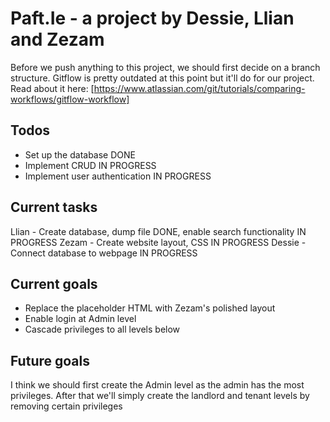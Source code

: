 # Paft.Ie - a project by Dessie, Llian and Zezam

Before we push anything to this project, we should first decide on a branch structure. Gitflow is pretty outdated at this point but it'll do for our project. Read about it here:
[https://www.atlassian.com/git/tutorials/comparing-workflows/gitflow-workflow]


## Todos
- Set up the database DONE
- Implement CRUD IN PROGRESS
- Implement user authentication IN PROGRESS


## Current tasks
Llian - Create database, dump file DONE, enable search functionality IN PROGRESS
Zezam - Create website layout, CSS IN PROGRESS
Dessie - Connect database to webpage IN PROGRESS

## Current goals
- Replace the placeholder HTML with Zezam's polished layout
- Enable login at Admin level
- Cascade privileges to all levels below 

## Future goals
I think we should first create the Admin level as the admin has the most privileges. After that we'll simply create the landlord and tenant levels by removing certain privileges
